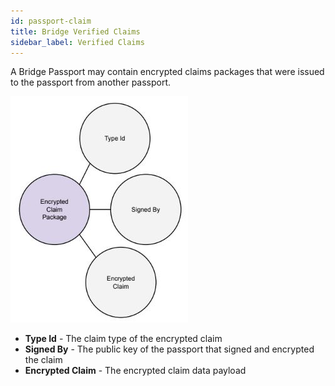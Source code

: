 ```yaml
---
id: passport-claim
title: Bridge Verified Claims
sidebar_label: Verified Claims
---
```


A Bridge Passport may contain encrypted claims packages that were issued to the passport from another passport.  

<img class='centered' src='https://github.com/bridge-protocol/bridge-protocol-js/blob/ethereum-publishing/docs/images/passport-claimpackage.jpg?raw=true?raw=true'></img>

- **Type Id** - The claim type of the encrypted claim
- **Signed By** - The public key of the passport that signed and encrypted the claim
- **Encrypted Claim** - The encrypted claim data payload

